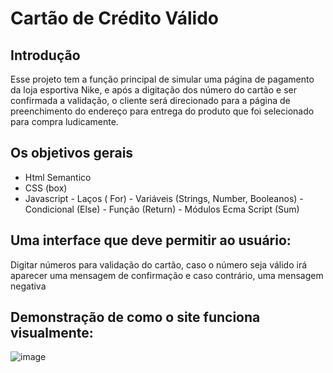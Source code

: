# Cartão de Crédito Válido

## Introdução

Esse projeto tem a função principal de simular uma página de pagamento da loja esportiva Nike, e após a digitação dos número do cartão e ser confirmada a validação, o cliente será direcionado para a página de preenchimento do endereço para entrega do produto que foi selecionado para compra ludicamente. 

## Os objetivos gerais

* Html Semantico
* CSS (box)
* Javascript - Laços ( For) - Variáveis (Strings, Number, Booleanos) - Condicional (Else) - Função (Return) - Módulos Ecma Script (Sum)

## Uma interface que deve permitir ao usuário:

Digitar números para validação do cartão, caso o número seja válido irá aparecer uma mensagem de confirmação e caso contrário, uma mensagem negativa

## Demonstração de como o site funciona visualmente:

![image](https://github.com/aliun1/SAP011-card-validation/assets/137254396/548c4b70-5ed2-45c9-aaa3-9bb599e3b915)







